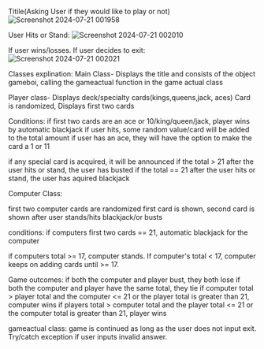 
Titile(Asking User if they would like to play or not)
![Screenshot 2024-07-21 001958](https://github.com/user-attachments/assets/0ddc62ee-1ce3-43a5-bdc4-7a8237187a5b)


User Hits or Stand:
![Screenshot 2024-07-21 002010](https://github.com/user-attachments/assets/59163eeb-3d5f-4423-80eb-c3fea64b7c4a)


If user wins/losses. If user decides to exit:
![Screenshot 2024-07-21 002021](https://github.com/user-attachments/assets/33746062-5785-4d54-8f8f-e1cb1ca73735)


Classes explination:
Main Class-
Displays the title and consists of the object gameboi, calling the gameactual function in the game actual class

Player class-
Displays deck/specialty cards(kings,queens,jack, aces)
Card is randomized,
Displays first two cards

Conditions:
if first two cards are an ace or 10/king/queen/jack, player wins by automatic blackjack
if user hits, some random value/card will be added to the total amount
if user has an ace, they will have the option to make the card a 1 or 11

if any special card is acquired, it will be announced
if the total > 21 after the user hits or stand, the user has busted
if the total == 21 after the user hits or stand, the user has aquired blackjack

Computer Class:

first two computer cards are randomized
first card is shown, second card is shown after user stands/hits blackjack/or busts


conditions:
if computers first two cards == 21, automatic blackjack for the computer

if computers total >= 17, computer stands. If computer's total < 17, computer keeps on adding cards until >= 17.


Game outcomes:
if both the computer and player bust, they both lose
if both the computer and player have the same total, they tie
if computer total >  player total and the computer <= 21 or the player total is greater than 21, computer wins
if players total > computer total and the player total <= 21 or the computer total is greater than 21, player wins


gameactual class:
game is continued as long as the user does not input exit. Try/catch exception if user inputs invalid answer.
